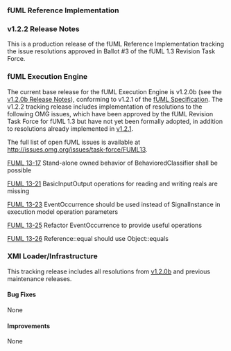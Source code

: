 ### fUML Reference Implementation
### v1.2.2 Release Notes

This is a production release of the fUML Reference Implementation tracking the issue resolutions approved in Ballot #3 of the fUML 1.3 Revision Task Force.

### fUML Execution Engine

The current base release for the fUML Execution Engine is v1.2.0b (see the [v1.2.0b Release Notes](./fuml-1.2.0b.md)), conforming to v1.2.1 of the [fUML Specification](http://www.omg.org/spec/FUML/1.2.1). The v1.2.2 tracking release includes implementation of resolutions to the following OMG issues, which have been approved by the fUML Revision Task Force for fUML 1.3 but have not yet been formally adopted, in addition to resolutions already implemented in [v1.2.1](./fuml-1.2.1.md). 

The full list of open fUML issues is available at http://issues.omg.org/issues/task-force/FUML13.

[FUML 13-17](http://issues.omg.org/issues/task-force/FUML13#issue-38717) Stand-alone owned behavior of BehavioredClassifier shall be possible

[FUML 13-21](http://issues.omg.org/issues/task-force/FUML13#issue-39984) BasicInputOutput operations for reading and writing reals are missing

[FUML 13-23](http://issues.omg.org/issues/task-force/FUML13#issue-40625) EventOccurrence should be used instead of SignalInstance in execution model operation parameters

[FUML 13-25](http://issues.omg.org/issues/task-force/FUML13#issue-40627) Refactor EventOccurrence to provide useful operations

[FUML 13-26](http://issues.omg.org/issues/task-force/FUML13#issue-40628) Reference::equal should use Object::equals

### XMI Loader/Infrastructure

This tracking release includes all resolutions from [v1.2.0b](./fuml-1.2.0b.md) and previous maintenance releases.

#### Bug Fixes

None

#### Improvements

None
